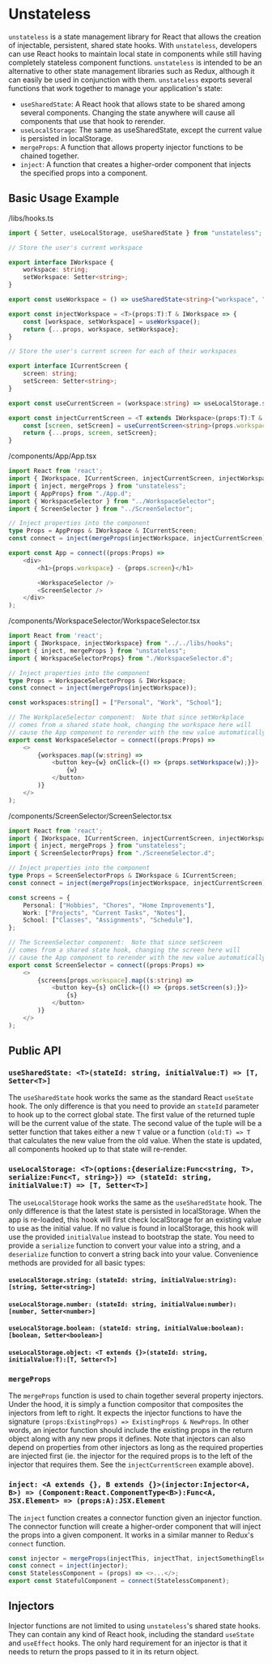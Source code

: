 # Unstateless

`unstateless` is a state management library for React that allows the creation of injectable, persistent, shared state hooks.  With `unstateless`, developers can use React hooks to maintain local state in components while still having completely stateless component functions.  `unstateless` is intended to be an alternative to other state management libraries such as Redux, although it can easily be used in conjunction with them.  `unstateless` exports several functions that work together to manage your application's state:

- `useSharedState`: A React hook that allows state to be shared among several components.  Changing the state anywhere will cause all components that use that hook to rerender.
- `useLocalStorage`:  The same as useSharedState, except the current value is persisted in localStorage.
- `mergeProps`: A function that allows property injector functions to be chained together.
- `inject`:  A function that creates a higher-order component that injects the specified props into a component.

## Basic Usage Example

/libs/hooks.ts
```typescript
import { Setter, useLocalStorage, useSharedState } from "unstateless";

// Store the user's current workspace

export interface IWorkspace {
    workspace: string;
    setWorkspace: Setter<string>;
}

export const useWorkspace = () => useSharedState<string>("workspace", "");

export const injectWorkspace = <T>(props:T):T & IWorkspace => {
    const [workspace, setWorkspace] = useWorkspace();
    return {...props, workspace, setWorkspace};
}

// Store the user's current screen for each of their workspaces

export interface ICurrentScreen {
    screen: string;
    setScreen: Setter<string>;
}

export const useCurrentScreen = (workspace:string) => useLocalStorage.string(`screen-${workspace}`, "");

export const injectCurrentScreen = <T extends IWorkspace>(props:T):T & ICurrentScreen => {
    const [screen, setScreen] = useCurrentScreen<string>(props.workspace);
    return {...props, screen, setScreen};
}
```

/components/App/App.tsx
```typescript
import React from 'react';
import { IWorkspace, ICurrentScreen, injectCurrentScreen, injectWorkspace} from "../../libs/hooks";
import { inject, mergeProps } from "unstateless";
import { AppProps} from "./App.d";
import { WorkspaceSelector } from "../WorkspaceSelector";
import { ScreenSelector } from "../ScreenSelector";

// Inject properties into the component
type Props = AppProps & IWorkspace & ICurrentScreen;
const connect = inject(mergeProps(injectWorkspace, injectCurrentScreen));

export const App = connect((props:Props) =>
    <div>
        <h1>{props.workspace} - {props.screen}</h1>

        <WorkspaceSelector />
        <ScreenSelector />
    </div>
);

```

/components/WorkspaceSelector/WorkspaceSelector.tsx
```typescript
import React from 'react';
import { IWorkspace, injectWorkspace} from "../../libs/hooks";
import { inject, mergeProps } from "unstateless";
import { WorkspaceSelectorProps} from "./WorkspaceSelector.d";

// Inject properties into the component
type Props = WorkspaceSelectorProps & IWorkspace;
const connect = inject(mergeProps(injectWorkspace));

const workspaces:string[] = ["Personal", "Work", "School"];

// The WorkplaceSelector component:  Note that since setWorkplace
// comes from a shared state hook, changing the workspace here will
// cause the App component to rerender with the new value automatically
export const WorkspaceSelector = connect((props:Props) =>
    <>
        {workspaces.map((w:string) =>
            <button key={w} onClick={() => {props.setWorkspace(w);}}>
                {w}
            </button>
        )}
    </>
);
```
/components/ScreenSelector/ScreenSelector.tsx
```typescript
import React from 'react';
import { IWorkspace, ICurrentScreen, injectCurrentScreen, injectWorkspace} from "../../libs/hooks";
import { inject, mergeProps } from "unstateless";
import { ScreenSelectorProps} from "./ScreeneSelector.d";

// Inject properties into the component
type Props = ScreenSelectorProps & IWorkspace & ICurrentScreen;
const connect = inject(mergeProps(injectWorkspace, injectCurrentScreen));

const screens = {
    Personal: ["Hobbies", "Chores", "Home Improvements"],
    Work: ["Projects", "Current Tasks", "Notes"],
    School: ["Classes", "Assignments", "Schedule"],
};

// The ScreenSelector component:  Note that since setScreen
// comes from a shared state hook, changing the screen here will
// cause the App component to rerender with the new value automatically
export const ScreenSelector = connect((props:Props) =>
    <>
        {screens[props.workspace].map((s:string) =>
            <button key={s} onClick={() => {props.setScreen(s);}}>
                {s}
            </button>
        )}
    </>
);
```
## Public API

### `useSharedState: <T>(stateId: string, initialValue:T) => [T, Setter<T>]`

The `useSharedState` hook works the same as the standard React `useState` hook.  The only difference is that you need to provide an `stateId` parameter to hook up to the correct global state.  The first value of the returned tuple will be the current value of the state.  The second value of the tuple will be a setter function that takes either a new `T` value or a function `(old:T) => T` that calculates the new value from the old value.  When the state is updated, all components hooked up to that state will re-render.

### `useLocalStorage: <T>(options:{deserialize:Func<string, T>, serialize:Func<T, string>}) => (stateId: string, initialValue:T) => [T, Setter<T>]`

The `useLocalStorage` hook works the same as the `useSharedState` hook.  The only difference is that the latest state is persisted in localStorage.  When the app is re-loaded, this hook will first check localStorage for an existing value to use as the initial value.  If no value is found in localStorage, this hook will use the provided `initialValue` instead to bootstrap the state.  You need to provide a `serialize` function to convert your value into a string, and a `deserialize` function to convert a string back into your value.  Convenience methods are provided for all basic types:

#### `useLocalStorage.string: (stateId: string, initialValue:string):[string, Setter<string>]`

#### `useLocalStorage.number: (stateId: string, initialValue:number):[number, Setter<number>]`

#### `useLocalStorage.boolean: (stateId: string, initialValue:boolean):[boolean, Setter<boolean>]`

#### `useLocalStorage.object: <T extends {}>(stateId: string, initialValue:T):[T, Setter<T>]`

### `mergeProps`

The `mergeProps` function is used to chain together several property injectors.  Under the hood, it is simply a function compositor that composites the injectors from left to right.  It expects the injector functions to have the signature `(props:ExistingProps) => ExistingProps & NewProps`.  In other words, an injector function should include the existing props in the return object along with any new props it defines.  Note that injectors can also depend on properties from other injectors as long as the required properties are injected first (ie. the injector for the required props is to the left of the injector that requires them.  See the `injectCurrentScreen` example above).

### `inject: <A extends {}, B extends {}>(injector:Injector<A, B>) => (Component:React.ComponentType<B>):Func<A, JSX.Element> => (props:A):JSX.Element`

The `inject` function creates a connector function given an injector function.  The connector function will create a higher-order component that will inject the props into a given component.  It works in a similar manner to Redux's `connect` function.

```typescript
const injector = mergeProps(injectThis, injectThat, injectSomethingElse);
const connect = inject(injector);
const StatelessComponent = (props) => <>...</>;
export const StatefulComponent = connect(StatelessComponent);
```

## Injectors

Injector functions are not limited to using `unstateless`'s shared state hooks.  They can contain any kind of React hook, including the standard `useState` and `useEffect` hooks.  The only hard requirement for an injector is that it needs to return the props passed to it in its return object.